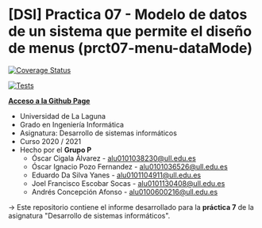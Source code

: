 # [DSI] Practica 07 - Modelo de datos de un sistema que permite el diseño de menus (prct07-menu-dataMode)

[![Coverage Status](https://coveralls.io/repos/github/ULL-ESIT-INF-DSI-2021/ull-esit-inf-dsi-20-21-prct07-menu-datamodel-grupo-r/badge.svg?branch=main)](https://coveralls.io/github/ULL-ESIT-INF-DSI-2021/ull-esit-inf-dsi-20-21-prct07-menu-datamodel-grupo-r?branch=main)

[![Tests](https://github.com/ULL-ESIT-INF-DSI-2021/ull-esit-inf-dsi-20-21-prct07-menu-datamodel-grupo-p/actions/workflows/node.js.yml/badge.svg?branch=master)](https://github.com/ULL-ESIT-INF-DSI-2021/ull-esit-inf-dsi-20-21-prct07-menu-datamodel-grupo-p/actions/workflows/node.js.yml)

**[Acceso a la Github Page](https://ull-esit-inf-dsi-2021.github.io/ull-esit-inf-dsi-20-21-prct07-menu-datamodel-grupo-p)**

* Universidad de La Laguna
* Grado en Ingeniería Informática
* Asignatura: Desarrollo de sistemas informáticos
* Curso 2020 / 2021
* Hecho por el **Grupo P**
  * Óscar Cigala Álvarez - alu0101038230@ull.edu.es
  * Óscar Ignacio Pozo Fernandez - alu0101036526@ull.edu.es
  * Eduardo Da Silva Yanes - alu0101104911@ull.edu.es
  * Joel Francisco Escobar Socas - alu0101130408@ull.edu.es
  * Andrés Concepción Afonso - alu0100600216@ull.edu.es

-> Este repositorio contiene el informe desarrollado para la **práctica 7** de la asignatura "Desarrollo de sistemas informáticos".
